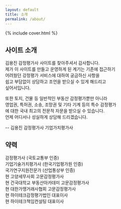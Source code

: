 ```yaml
---
layout: default
title: 소개
permalink: /about/
---
```


<style>
main h2 {
  margin-bottom:10px;
  padding-top:15px;
  font-size:20px;
}
main p {
  margin:10px 0 10px 50%;
  line-height:125%;
  font-size:14px;
}
</style>

{% include cover.html %}

## 사이트 소개

김용진 감정평가사 사이트를 찾아주셔서 감사합니다.<br>
제가 이 사이트를 만들고 운영하게 된 계기는 기존에 접근하기<br>
어려웠던 강정평가 서비스에 대하여 궁금하신 사항을<br>
쉽고 부담없이 상담하고 조언을 받으실 수 있게 해드리고<br>
싶어서입니다.

또한 토지, 건물 등 일반적인 부동산 감정평가뿐만 아니라<br>
영업권, 특허권, 소송, 조망권 및 기타 기계 등의 특수 감정평가<br>
에 대한 국내 최고의 전문적 자문을 받으실 수 있습니다.<br>
언제 어디서나 성실하게 상담해 드리겠습니다.<br>

-- 김용진 감정평가사 기업가치평가사

## 약력

감정평가사 (국토교통부 인증)<br>
기업기술가치평가사 (한국기업평가원 인증)<br>
국가연구지원전문가 (산업통상부 인증)<br>
현 고양세무사회 고문감정평가사<br>
현 건국대학교 부동산아카데미 고문감정평가사<br>
현 대한가맹거래사협회 고문감정평가사<br>
현 하이테크감정평가법인 대표이사<br>
현 하이테크책임컨설팅 대표이사<br>
